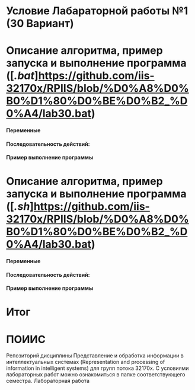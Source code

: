 ﻿# Условие Лабараторной работы №1 (30 Вариант)

# Описание алгоритма, пример запуска и выполнение программа ([_.bat_]https://github.com/iis-32170x/RPIIS/blob/%D0%A8%D0%B0%D1%80%D0%BE%D0%B2_%D0%A4/lab30.bat) 

#### Переменные

#### Последовательность действий:

#### Пример выполнение программы

# Описание алгоритма, пример запуска и выполнение программа ([_.sh_]https://github.com/iis-32170x/RPIIS/blob/%D0%A8%D0%B0%D1%80%D0%BE%D0%B2_%D0%A4/lab30.bat) 

#### Переменные

#### Последовательность действий:

#### Пример выполнение программы



# Итог


# ПОИИС
Репозиторий дисциплины Представление и обработка информации в интеллектуальных системах 
(Representation and processing of information in intelligent systems) для групп потока 32170х.
С условиями лабораторных работ можно ознакомиться в папке соответствующего семестра.
Лабораторная работа

